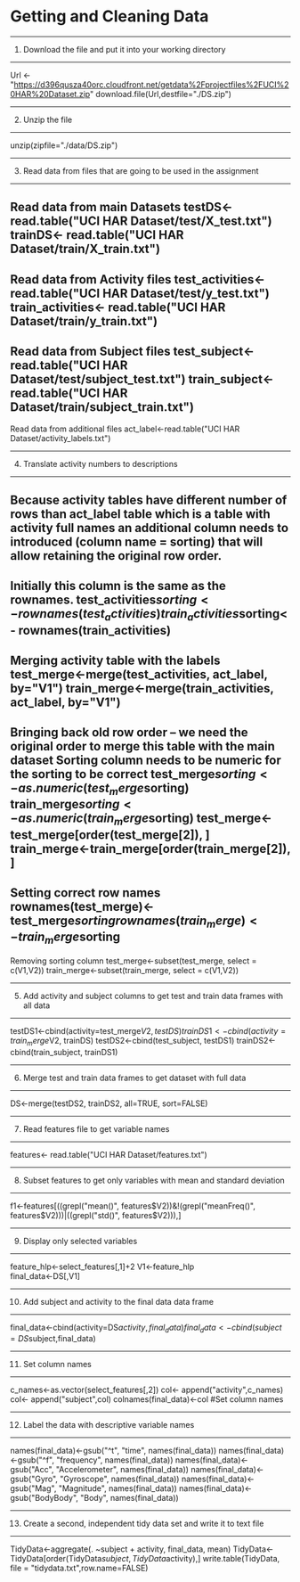# Getting and Cleaning Data
___
1.	Download the file and put it into your working directory
---
Url <- "https://d396qusza40orc.cloudfront.net/getdata%2Fprojectfiles%2FUCI%20HAR%20Dataset.zip"
download.file(Url,destfile="./DS.zip")
___
2.	Unzip the file
---
unzip(zipfile="./data/DS.zip")
___
3.	Read data from files that are going to be used in the assignment
---
Read data from main Datasets
testDS<- read.table("UCI HAR Dataset/test/X_test.txt")
trainDS<- read.table("UCI HAR Dataset/train/X_train.txt")
---
Read data from Activity files
test_activities<- read.table("UCI HAR Dataset/test/y_test.txt")
train_activities<- read.table("UCI HAR Dataset/train/y_train.txt")
---
Read data from Subject files
test_subject<- read.table("UCI HAR Dataset/test/subject_test.txt")
train_subject<- read.table("UCI HAR Dataset/train/subject_train.txt")
---
Read data from additional files
act_label<-read.table("UCI HAR Dataset/activity_labels.txt")
___
4.	Translate activity numbers to descriptions
---
Because activity tables have different number of rows than act_label table which is a table with activity full names an additional column needs to introduced (column name = sorting) that will allow retaining the original row order. 
---
Initially this column is the same as the rownames.
test_activities$sorting<- rownames(test_activities)
train_activities$sorting<- rownames(train_activities)
---
Merging activity table with the labels
test_merge<-merge(test_activities, act_label, by="V1")
train_merge<-merge(train_activities, act_label, by="V1")
---
Bringing back old row order – we need the original order to merge this table with the main dataset
Sorting column needs to be numeric for the sorting to be correct
test_merge$sorting<-as.numeric(test_merge$sorting)
train_merge$sorting<-as.numeric(train_merge$sorting)
test_merge<-test_merge[order(test_merge[2]), ]
train_merge<-train_merge[order(train_merge[2]), ]
---
Setting correct row names
rownames(test_merge)<-test_merge$sorting
rownames(train_merge)<-train_merge$sorting
---
Removing sorting column
test_merge<-subset(test_merge, select = c(V1,V2))
train_merge<-subset(train_merge, select = c(V1,V2))
___
5.	Add activity and subject columns to get test and train data frames with all data
---
testDS1<-cbind(activity=test_merge$V2, testDS)
trainDS1<-cbind(activity=train_merge$V2, trainDS)
testDS2<-cbind(test_subject, testDS1)
trainDS2<-cbind(train_subject, trainDS1)
___
6.	Merge test and train data frames to get dataset with full data
---
DS<-merge(testDS2, trainDS2, all=TRUE, sort=FALSE)
___
7.	Read features file to get variable names
---
features<- read.table("UCI HAR Dataset/features.txt")
___
8.	Subset features to get only variables with mean and standard deviation
---
f1<-features[((grepl("mean()", features$V2))&!(grepl("meanFreq()", features$V2)))|((grepl("std()", features$V2))),]
___
9.	Display only selected variables
---
feature_hlp<-select_features[,1]+2
V1<-feature_hlp   
final_data<-DS[,V1]
___
10.	Add subject and activity to the final data data frame
---
final_data<-cbind(activity=DS$activity,final_data)
final_data<-cbind(subject=DS$subject,final_data)
___
11.	Set column names
---
c_names<-as.vector(select_features[,2])
col<- append("activity",c_names)
col<- append("subject",col)
colnames(final_data)<-col #Set column names
___
12.	Label the data with descriptive variable names
---
names(final_data)<-gsub("^t", "time", names(final_data))
names(final_data)<-gsub("^f", "frequency", names(final_data))
names(final_data)<-gsub("Acc", "Accelerometer", names(final_data))
names(final_data)<-gsub("Gyro", "Gyroscope", names(final_data))
names(final_data)<-gsub("Mag", "Magnitude", names(final_data))
names(final_data)<-gsub("BodyBody", "Body", names(final_data))
___
13.	Create a second, independent tidy data set and write it to text file
---
TidyData<-aggregate(. ~subject + activity, final_data, mean)
TidyData<-TidyData[order(TidyData$subject,TidyData$activity),]
write.table(TidyData, file = "tidydata.txt",row.name=FALSE)

